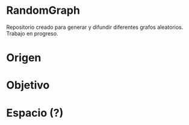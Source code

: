 # RandomGraph
Repositorio creado para generar y difundir diferentes grafos aleatorios. 
Trabajo en progreso. 

# Origen

# Objetivo

# Espacio (?) 
